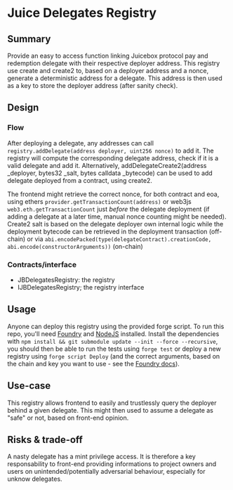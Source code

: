 # Juice Delegates Registry

## Summary
Provide an easy to access function linking Juicebox protocol pay and redemption delegate with their respective deployer address.
This registry use create and create2 to, based on a deployer address and a nonce, generate a deterministic address for a delegate.
This address is then used as a key to store the deployer address (after sanity check).

## Design
### Flow
After deploying a delegate, any addresses can call `registry.addDelegate(address deployer, uint256 nonce)` to add it. The registry will compute the corresponding 
delegate address, check if it is a valid delegate and add it. Alternatively, addDelegateCreate2(address _deployer, bytes32 _salt, bytes calldata _bytecode) can
be used to add delegate deployed from a contract, using create2.

The frontend might retrieve the correct nonce, for both contract and eoa, using  ethers `provider.getTransactionCount(address)` or web3js `web3.eth.getTransactionCount` just *before* the delegate deployment (if adding a delegate at a later time, manual nonce counting might be needed).
Create2 salt is based on the delegate deployer own internal logic while the deployment bytecode can be retrieved in the deployment transaction (off-chain) or via `abi.encodePacked(type(delegateContract).creationCode, abi.encode(constructorArguments))` (on-chain)

### Contracts/interface
- JBDelegatesRegistry: the registry
- IJBDelegatesRegistry; the registry interface

## Usage
Anyone can deploy this registry using the provided forge script.
To run this repo, you'll need [Foundry](https://book.getfoundry.sh/) and [NodeJS](https://nodejs.dev/en/learn/how-to-install-nodejs/) installed.
Install the dependencies with `npm install && git submodule update --init --force --recursive`, you should then be able
to run the tests using `forge test` or deploy a new registry using `forge script Deploy` (and the correct arguments, based on the chain and key you want to use - see the [Foundry docs](https://book.getfoundry.sh/)).

## Use-case
This registry allows frontend to easily and trustlessly query the deployer behind a given delegate. This might then used to assume a delegate as "safe" or not, based on front-end opinion.

## Risks & trade-off
A nasty delegate has a mint privilege access. It is therefore a key responsability to front-end providing informations to project owners and users on unintended/potentially adversarial behaviour, especially for unknow delegates.